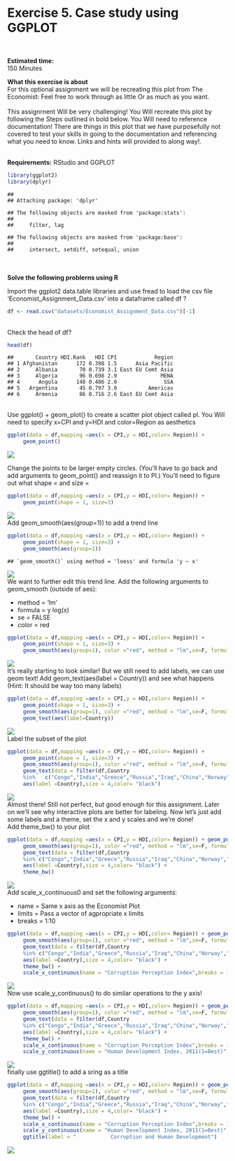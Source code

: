 Exercise 5. Case study using GGPLOT
===================================

<br>

<b>Estimated time: </b>  
150 Minutes

<b>What this exercise is about</b>  
For this optional assignment we will be recreating this plot from The
Economist: Feel free to work through as little Or as much as you want.  
<br> This assignrnent Will be very challenging! You Will recreate this
plot by following the Steps outlined in bold below. You Will need to
reference documentation! There are things in this plot that we have
purposefully not covered to test your skills in going to the
documentation and referencing what you need to know. Links and hints
will provided to along way!.

<b><br> Requirernents:</b> RStudio and GGPLOT

``` r
library(ggplot2)
library(dplyr)
```

    ## 
    ## Attaching package: 'dplyr'

    ## The following objects are masked from 'package:stats':
    ## 
    ##     filter, lag

    ## The following objects are masked from 'package:base':
    ## 
    ##     intersect, setdiff, setequal, union

<br> <b>  
Solve the following problerns using R </b>

Import the ggplot2 data.table libraries and use fread to load the csv
file ‘Economist\_Assignment\_Data.csv’ into a dataframe called df ?

``` r
df <- read.csv("datasets/Economist_Assignment_Data.csv")[-1]
```

<br> Check the head of df?

``` r
head(df)
```

    ##       Country HDI.Rank   HDI CPI            Region
    ## 1 Afghanistan      172 0.398 1.5      Asia Pacific
    ## 2     Albania       70 0.739 3.1 East EU Cemt Asia
    ## 3     Algeria       96 0.698 2.9              MENA
    ## 4      Angola      148 0.486 2.0               SSA
    ## 5   Argentina       45 0.797 3.0          Americas
    ## 6     Armenia       86 0.716 2.6 East EU Cemt Asia

<br> Use ggplot() + geom\_plot() to create a scatter plot object called
pl. You Will need to specify x=CPl and y=HDI and color=Region as
aesthetics

``` r
ggplot(data = df,mapping =aes(x = CPI,y = HDI,color= Region)) + 
     geom_point()
```

![](Exercise-5-Case-study-using-GGPLOT_files/figure-markdown_github/unnamed-chunk-4-1.png)
<br>

Change the points to be larger empty circles. (You’ll have to go back
and add arguments to geom\_point() and reassign it to Pl.) You’ll need
to figure out what shape = and size =

``` r
ggplot(data = df,mapping =aes(x = CPI,y = HDI,color= Region)) + 
     geom_point(shape = 1, size=3)
```

![](Exercise-5-Case-study-using-GGPLOT_files/figure-markdown_github/unnamed-chunk-5-1.png)
<br> Add geom\_smooth(aes(group=1)) to add a trend line

``` r
ggplot(data = df,mapping =aes(x = CPI,y = HDI,color= Region)) + 
     geom_point(shape = 1, size=3) +
     geom_smooth(aes(group=1))
```

    ## `geom_smooth()` using method = 'loess' and formula 'y ~ x'

![](Exercise-5-Case-study-using-GGPLOT_files/figure-markdown_github/unnamed-chunk-6-1.png)
<br> We want to further edit this trend line. Add the following
arguments to geom\_smooth (outside of aes):

-   method = ‘lm’
-   formula = y log(x)
-   se = FALSE
-   color = red

``` r
ggplot(data = df,mapping =aes(x = CPI,y = HDI,color= Region)) + 
     geom_point(shape = 1, size=3) +    
     geom_smooth(aes(group=1), color ="red", method = "lm",se=F, formula = y~log(x))
```

![](Exercise-5-Case-study-using-GGPLOT_files/figure-markdown_github/unnamed-chunk-7-1.png)
<br> It’s really starting to look similar! But we still need to add
labels, we can use geom text! Add geom\_text(aes(label = Country)) and
see what happens (Hint: It should be way too many labels)

``` r
ggplot(data = df,mapping =aes(x = CPI,y = HDI,color= Region)) + 
     geom_point(shape = 1, size=3) +
     geom_smooth(aes(group=1), color ="red", method = "lm",se=F, formula = y~log(x)) +
     geom_text(aes(label=Country))
```

![](Exercise-5-Case-study-using-GGPLOT_files/figure-markdown_github/unnamed-chunk-8-1.png)
<br> Label the subset of the plot

``` r
ggplot(data = df,mapping =aes(x = CPI,y = HDI,color= Region)) + 
     geom_point(shape = 1, size=3) +
     geom_smooth(aes(group=1), color ="red", method = "lm",se=F, formula = y~log(x)) +
     geom_text(data = filter(df,Country 
     %in%   c("Congo","India","Greece","Russia","Iraq","China","Norway","France","Argentina","Barbados")),
     aes(label =Country),size = 4,color= "black")
```

![](Exercise-5-Case-study-using-GGPLOT_files/figure-markdown_github/unnamed-chunk-9-1.png)
<br> Almost there! Still not perfect, but good enough for this
assignment. Later on we’ll see why interactive plots are better for
labeling. Now let’s just add some labels and a theme, set the x and y
scales and we’re done!  
Add theme\_bw() to your plot

``` r
ggplot(data = df,mapping =aes(x = CPI,y = HDI,color= Region)) + geom_point(shape = 1, size=3) +
     geom_smooth(aes(group=1), color ="red", method = "lm",se=F, formula = y~log(x)) +
     geom_text(data = filter(df,Country 
     %in% c("Congo","India","Greece","Russia","Iraq","China","Norway","France","Argentina","Barbados")),
     aes(label =Country),size = 4,color= "black") +
     theme_bw()
```

![](Exercise-5-Case-study-using-GGPLOT_files/figure-markdown_github/unnamed-chunk-10-1.png)
<br> Add scale\_x\_continuous0 and set the following arguments:

-   name = Same x axis as the Economist Plot
-   limits = Pass a vector of agpropriate x limits
-   breaks = 1:10

``` r
ggplot(data = df,mapping =aes(x = CPI,y = HDI,color= Region)) + geom_point(shape = 1, size=3) +
     geom_smooth(aes(group=1), color ="red", method = "lm",se=F, formula = y~log(x)) +
     geom_text(data = filter(df,Country 
     %in% c("Congo","India","Greece","Russia","Iraq","China","Norway","France","Argentina","Barbados")),            
     aes(label =Country),size = 4,color= "black") +
     theme_bw() + 
     scale_x_continuous(name = "Corruption Perception Index",breaks = 1:10)
```

![](Exercise-5-Case-study-using-GGPLOT_files/figure-markdown_github/unnamed-chunk-11-1.png)
<br> Now use scale\_y\_continuous() to do similar operations to the y
axis!

``` r
ggplot(data = df,mapping =aes(x = CPI,y = HDI,color= Region)) + geom_point(shape = 1, size=3) +
     geom_smooth(aes(group=1), color ="red", method = "lm",se=F, formula = y~log(x)) +
     geom_text(data = filter(df,Country 
     %in% c("Congo","India","Greece","Russia","Iraq","China","Norway","France","Argentina","Barbados")),            
     aes(label =Country),size = 4,color= "black") +
     theme_bw() + 
     scale_x_continuous(name = "Corruption Perception Index",breaks = 1:10) +
     scale_y_continuous(name = "Human Development Index, 2011(1=Best)",limits = c(.2,1))
```

![](Exercise-5-Case-study-using-GGPLOT_files/figure-markdown_github/unnamed-chunk-12-1.png)
<br> finally use ggtitle() to add a sring as a title

``` r
ggplot(data = df,mapping =aes(x = CPI,y = HDI,color= Region)) + geom_point(shape = 1, size=3) +
     geom_smooth(aes(group=1), color ="red", method = "lm",se=F, formula = y~log(x)) +
     geom_text(data = filter(df,Country 
     %in% c("Congo","India","Greece","Russia","Iraq","China","Norway","France","Argentina","Barbados")),            
     aes(label =Country),size = 4,color= "black") +
     theme_bw() + 
     scale_x_continuous(name = "Corruption Perception Index",breaks = 1:10) +
     scale_y_continuous(name = "Human Development Index, 2011(1=Best)",limits = c(.2,1)) +
     ggtitle(label = "           Corruption and Human Development")
```

![](Exercise-5-Case-study-using-GGPLOT_files/figure-markdown_github/unnamed-chunk-13-1.png)
<br>
